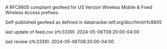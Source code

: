

A RFC8805 compliant geofeed for US Verizon Wireless Mobile & Fixed Wireless Access prefixes.

Self-published geofeed as defined in datatracker.ietf.org/doc/html/rfc8805

last update of feed.csv (rfc3339): 2024-05-06T08:20:00-04:00

last review (rfc3339): 2024-05-06T08:20:00-04:00
